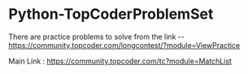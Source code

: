 # Python-TopCoderProblemSet

There are practice problems to solve from the link --
https://community.topcoder.com/longcontest/?module=ViewPractice

Main Link :
https://community.topcoder.com/tc?module=MatchList

